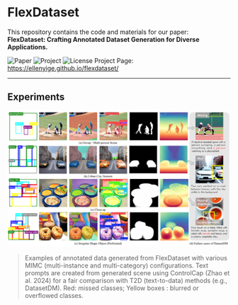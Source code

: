 # FlexDataset
This repository contains the code and materials for our paper:  
**FlexDataset: Crafting Annotated Dataset Generation for Diverse Applications.**

![Paper](https://img.shields.io/badge/Paper-arXiv-red) 
![Project](https://img.shields.io/badge/Project-Page-brightgreen) 
![License](https://img.shields.io/badge/License-MIT-blue) 
Project Page: https://ellenyige.github.io/flexdataset/
<!-- ![Visitors](https://img.shields.io/badge/visitors-4095-blue) -->
---

## Experiments
![FlexDataset example](assets/img-exp.png)
> Examples of annotated data generated from FlexDataset with various MIMC (multi-instance and multi-category) configurations. Text prompts are created from generated scene using ControlCap (Zhao et al. 2024) for a fair comparison with T2D (text-to-data) methods (e.g., DatasetDM). Red: missed classes; Yellow boxes : blurred or overflowed classes.
